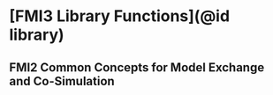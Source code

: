# [FMI3 Library Functions](@id library)

## FMI2 Common Concepts for Model Exchange and Co-Simulation

